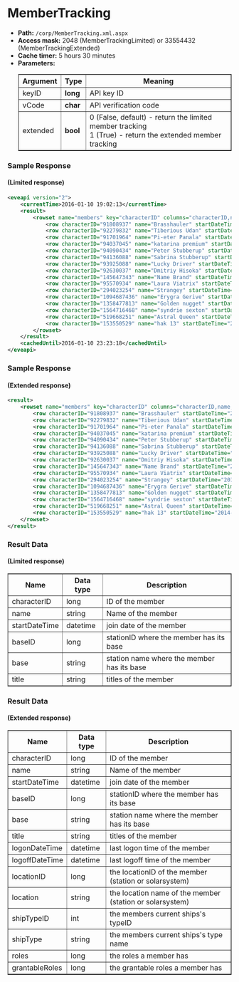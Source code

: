 # MemberTracking

* __Path:__ ``/corp/MemberTracking.xml.aspx``
* __Access mask:__ 2048 (MemberTrackingLimited) or 33554432 (MemberTrackingExtended)
* __Cache timer:__ 5 hours 30 minutes
* __Parameters:__
    <table border="1">
        <tbody>
            <tr>
                <th>Argument</th>
                <th>Type</th>
                <th>Meaning</th>
            </tr>
            <tr>
                <td>keyID</td>
                <td><strong>long</strong></td>
                <td>API key ID</td>
            </tr>
            <tr>
                <td>vCode</td>
                <td><strong>char</strong></td>
                <td>API verification code</td>
            </tr>
            <tr>
                <td>extended</td>
                <td><strong>bool</strong></td>
                <td>
                    0 (False, default) - return the limited member tracking<br />
                    1 (True) - return the extended member tracking
                </td>
            </tr>
        </tbody>
    </table>

### Sample Response
#### (Limited response)

```xml
<eveapi version="2">
    <currentTime>2016-01-10 19:02:13</currentTime>
    <result>
        <rowset name="members" key="characterID" columns="characterID,name,startDateTime,baseID,base,title">
            <row characterID="91808937" name="Brasshauler" startDateTime="2015-11-08 17:45:00" baseID="0" base="" title=""/>
            <row characterID="92279832" name="Tiberious Udan" startDateTime="2015-07-28 16:03:00" baseID="0" base="" title=""/>
            <row characterID="91701964" name="Pi-eter Panala" startDateTime="2014-08-20 20:33:00" baseID="0" base="" title=""/>
            <row characterID="94037045" name="katarina premium" startDateTime="2014-09-15 19:49:00" baseID="0" base="" title="CEO"/>
            <row characterID="94090434" name="Peter Stubberup" startDateTime="2014-08-30 08:16:00" baseID="0" base="" title=""/>
            <row characterID="94136088" name="Sabrina Stubberup" startDateTime="2015-11-26 18:54:00" baseID="0" base="" title=""/>
            <row characterID="93925088" name="Lucky Driver" startDateTime="2015-11-23 16:58:00" baseID="0" base="" title=""/>
            <row characterID="92630037" name="Dmitriy Hisoka" startDateTime="2015-07-10 18:33:00" baseID="0" base="" title=""/>
            <row characterID="145647343" name="Name Brand" startDateTime="2015-06-27 19:14:00" baseID="0" base="" title=""/>
            <row characterID="95570934" name="Laura Viatrix" startDateTime="2015-10-21 16:43:00" baseID="0" base="" title=""/>
            <row characterID="294023254" name="Strangey" startDateTime="2015-11-23 22:26:00" baseID="0" base="" title=""/>
            <row characterID="1094687436" name="Erygra Gerive" startDateTime="2015-07-31 15:16:00" baseID="0" base="" title=""/>
            <row characterID="1358477813" name="Golden nugget" startDateTime="2015-09-23 20:29:00" baseID="0" base="" title=""/>
            <row characterID="1564716468" name="syndrie sexton" startDateTime="2015-09-23 20:29:00" baseID="0" base="" title=""/>
            <row characterID="519668251" name="Astral Queen" startDateTime="2015-10-14 20:59:00" baseID="0" base="" title=""/>
            <row characterID="153550529" name="hak 13" startDateTime="2014-11-12 18:36:00" baseID="0" base="" title=""/>
        </rowset>
    </result>
    <cachedUntil>2016-01-10 23:23:18</cachedUntil>
</eveapi>
```

### Sample Response
#### (Extended response)

```xml
<result>
    <rowset name="members" key="characterID" columns="characterID,name,startDateTime,baseID,base,title,logonDateTime,logoffDateTime,locationID,location,shipTypeID,shipType,roles,grantableRoles">
        <row characterID="91808937" name="Brasshauler" startDateTime="2015-11-08 17:45:00" baseID="0" base="" title="" logonDateTime="2016-01-10 14:39:16" logoffDateTime="2016-01-10 14:36:43" locationID="61000473" location="VYO-68 VII - Space Port" shipTypeID="655" shipType="Epithal" roles="3379903038751744" grantableRoles="0"/>
        <row characterID="92279832" name="Tiberious Udan" startDateTime="2015-07-28 16:03:00" baseID="0" base="" title="" logonDateTime="2016-01-10 16:49:22" logoffDateTime="2016-01-10 16:52:45" locationID="60003916" location="Sobaseki VII - Caldari Navy Logistic Support" shipTypeID="670" shipType="Capsule" roles="3379903038751744" grantableRoles="0"/>
        <row characterID="91701964" name="Pi-eter Panala" startDateTime="2014-08-20 20:33:00" baseID="0" base="" title="" logonDateTime="2016-01-09 18:08:09" logoffDateTime="2016-01-09 18:30:53" locationID="61000473" location="VYO-68 VII - Space Port" shipTypeID="17478" shipType="Retriever" roles="147495091114607616" grantableRoles="0"/>
        <row characterID="94037045" name="katarina premium" startDateTime="2014-09-15 19:49:00" baseID="0" base="" title="CEO" logonDateTime="2016-01-10 11:13:17" logoffDateTime="2016-01-10 10:59:58" locationID="61000046" location="L5D-ZL VI - The Gyde" shipTypeID="11176" shipType="Crow" roles="9223372036854775807" grantableRoles="0"/>
        <row characterID="94090434" name="Peter Stubberup" startDateTime="2014-08-30 08:16:00" baseID="0" base="" title="" logonDateTime="2016-01-10 11:26:14" logoffDateTime="2016-01-04 20:06:50" locationID="61000473" location="VYO-68 VII - Space Port" shipTypeID="2161" shipType="Crucifier" roles="9223372036854775807" grantableRoles="0"/>
        <row characterID="94136088" name="Sabrina Stubberup" startDateTime="2015-11-26 18:54:00" baseID="0" base="" title="" logonDateTime="2016-01-10 11:14:50" logoffDateTime="2016-01-09 16:44:40" locationID="61000473" location="VYO-68 VII - Space Port" shipTypeID="28844" shipType="Rhea" roles="9223372036854775807" grantableRoles="0"/>
        <row characterID="93925088" name="Lucky Driver" startDateTime="2015-11-23 16:58:00" baseID="0" base="" title="" logonDateTime="2015-11-29 10:51:38" logoffDateTime="2015-11-29 10:52:48" locationID="61000046" location="L5D-ZL VI - The Gyde" shipTypeID="-1" shipType="Unknown Type" roles="0" grantableRoles="0"/>
        <row characterID="92630037" name="Dmitriy Hisoka" startDateTime="2015-07-10 18:33:00" baseID="0" base="" title="" logonDateTime="2016-01-10 09:12:59" logoffDateTime="2016-01-10 10:03:47" locationID="61000073" location="EIMJ-M I - Insane Asylum II" shipTypeID="17738" shipType="Machariel" roles="9223372036854775807" grantableRoles="0"/>
        <row characterID="145647343" name="Name Brand" startDateTime="2015-06-27 19:14:00" baseID="0" base="" title="" logonDateTime="2015-11-18 04:56:20" logoffDateTime="2015-11-18 04:57:30" locationID="60008371" location="Ebtesham V - Amarr Navy Assembly Plant" shipTypeID="-1" shipType="Unknown Type" roles="0" grantableRoles="0"/>
        <row characterID="95570934" name="Laura Viatrix" startDateTime="2015-10-21 16:43:00" baseID="0" base="" title="" logonDateTime="2015-12-25 11:31:27" logoffDateTime="2015-12-25 12:02:44" locationID="61000021" location="Y-CWQY VI - HAM'S HOUSE of LOVE" shipTypeID="670" shipType="Capsule" roles="1152360787902209920" grantableRoles="0"/>
        <row characterID="294023254" name="Strangey" startDateTime="2015-11-23 22:26:00" baseID="0" base="" title="" logonDateTime="2016-01-10 09:13:05" logoffDateTime="2016-01-10 09:42:56" locationID="61000045" location="1-NJLK II - Crazy House of HAMS" shipTypeID="11186" shipType="Malediction" roles="0" grantableRoles="0"/>
        <row characterID="1094687436" name="Erygra Gerive" startDateTime="2015-07-31 15:16:00" baseID="0" base="" title="" logonDateTime="2016-01-10 00:20:48" logoffDateTime="2016-01-10 00:22:02" locationID="60003760" location="Jita IV - Moon 4 - Caldari Navy Assembly Plant" shipTypeID="32880" shipType="Venture" roles="3379903038751744" grantableRoles="0"/>
        <row characterID="1358477813" name="Golden nugget" startDateTime="2015-09-23 20:29:00" baseID="0" base="" title="" logonDateTime="2016-01-10 15:56:38" logoffDateTime="2016-01-10 16:30:34" locationID="61000473" location="VYO-68 VII - Space Port" shipTypeID="11993" shipType="Cerberus" roles="3379903038751744" grantableRoles="0"/>
        <row characterID="1564716468" name="syndrie sexton" startDateTime="2015-09-23 20:29:00" baseID="0" base="" title="" logonDateTime="2016-01-10 15:27:09" logoffDateTime="2016-01-10 16:30:41" locationID="61000046" location="L5D-ZL VI - The Gyde" shipTypeID="34562" shipType="Svipul" roles="3379903038751872" grantableRoles="0"/>
        <row characterID="519668251" name="Astral Queen" startDateTime="2015-10-14 20:59:00" baseID="0" base="" title="" logonDateTime="2016-01-01 09:22:56" logoffDateTime="2016-01-01 09:41:22" locationID="61000046" location="L5D-ZL VI - The Gyde" shipTypeID="670" shipType="Capsule" roles="3379903038751744" grantableRoles="0"/>
        <row characterID="153550529" name="hak 13" startDateTime="2014-11-12 18:36:00" baseID="0" base="" title="" logonDateTime="2014-11-20 15:24:18" logoffDateTime="2014-11-20 15:37:32" locationID="61000956" location="VK6-EZ VII - Muquifo do Brazuca" shipTypeID="-1" shipType="Unknown Type" roles="0" grantableRoles="0"/>
    </rowset>
</result>
```

### Result Data
#### (Limited response)

<table border="1">
    <tbody>
        <tr>
            <th>Name</th>
            <th>Data type</th>
            <th>Description</th>
        </tr>
        <tr>
            <td>characterID</td>
            <td>long</td>
            <td>ID of the member</td>
        </tr>
        <tr>
            <td>name</td>
            <td>string</td>
            <td>Name of the member</td>
        </tr>
        <tr>
            <td>startDateTime</td>
            <td>datetime</td>
            <td>join date of the member</td>
        </tr>
        <tr>
            <td>baseID</td>
            <td>long</td>
            <td>stationID where the member has its base</td>
        </tr>
        <tr>
            <td>base</td>
            <td>string</td>
            <td>station name where the member has its base</td>
        </tr>
        <tr>
            <td>title</td>
            <td>string</td>
            <td>titles of the member</td>
        </tr>
    </tbody>
</table>

### Result Data
#### (Extended response)

<table border="1">
    <tbody>
        <tr>
            <th>Name</th>
            <th>Data type</th>
            <th>Description</th>
        </tr>
        <tr>
            <td>characterID</td>
            <td>long</td>
            <td>ID of the member</td>
        </tr>
        <tr>
            <td>name</td>
            <td>string</td>
            <td>Name of the member</td>
        </tr>
        <tr>
            <td>startDateTime</td>
            <td>datetime</td>
            <td>join date of the member</td>
        </tr>
        <tr>
            <td>baseID</td>
            <td>long</td>
            <td>stationID where the member has its base</td>
        </tr>
        <tr>
            <td>base</td>
            <td>string</td>
            <td>station name where the member has its base</td>
        </tr>
        <tr>
            <td>title</td>
            <td>string</td>
            <td>titles of the member</td>
        </tr>
        <tr>
            <td>logonDateTime</td>
            <td>datetime</td>
            <td>last logon time of the member</td>
        </tr>
        <tr>
            <td>logoffDateTime</td>
            <td>datetime</td>
            <td>last logoff time of the member</td>
        </tr>
        <tr>
            <td>locationID</td>
            <td>long</td>
            <td>the locationID of the member (station or solarsystem)</td>
        </tr>
        <tr>
            <td>location</td>
            <td>string</td>
            <td>the location name of the member (station or solarsystem)</td>
        </tr>
        <tr>
            <td>shipTypeID</td>
            <td>int</td>
            <td>the members current ships's typeID</td>
        </tr>
        <tr>
            <td>shipType</td>
            <td>string</td>
            <td>the members current ships's type name</td>
        </tr>
        <tr>
            <td>roles</td>
            <td>long</td>
            <td>the roles a member has</td>
        </tr>
        <tr>
            <td>grantableRoles</td>
            <td>long</td>
            <td>the grantable roles a member has</td>
        </tr>
    </tbody>
</table>